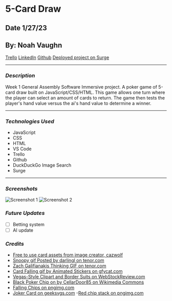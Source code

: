 # 5-Card Draw

## Date 1/27/23

## By: Noah Vaughn

[Trello](https://trello.com/b/sHGT3jGt/5-card-draw)
[LinkedIn](https://www.linkedin.com/in/noahvaughn/)
[Github](https://github.com/noahdvaughn)
[Deployed project on Surge](https://noahs-five-card-draw.surge.sh/index.html)

---

### **_Description_**

Week 1 General Assembly Software Immersive project. A poker game of 5-card draw built on JavaScript/CSS/HTML. This game allows one turn where the player can select an amount of cards to return. The game then tests the player's hand value versus the ai's hand value to determine a winner.

---

### **_Technologies Used_**

- JavaScript
- CSS
- HTML
- VS Code
- Trello
- Github
- DuckDuckGo Image Search
- Surge

---

### **_Screenshots_**

![Screenshot 1](https://imgur.com/FnyQtHY.png)
![Screenshot 2](https://imgur.com/gGEgDOi.png)

### **_Future Updates_**

- [ ] Betting system
- [ ] AI update

### **_Credits_**

- [Free to use card assets from image creator, cazwolf](https://cazwolf.itch.io/pixel-fantasy-cards)
- [Snoopy gif Posted by darlingl on tenor.com](https://tenor.com/view/snoopy-poker-gif-19739906)
- [Zach Galifianakis Thinking GIF on tenor.com](https://tenor.com/view/the-hangover-zach-galifianakis-math-card-counting-gambling-gif-3938292)
- [Card Falling gif by Animated Stickers on gfycat.com](https://gfycat.com/elegantbothbobolink-deck-of-cards-card-game-gambling-gaming-cards)
- [Vegas-Style Clipart and Border Suits on WebStockReview.com](https://webstockreview.net/pict/getfirst)
- [Black Poker Chip on by CellarDoor85 on Wikimedia Commons](https://commons.wikimedia.org/wiki/File:Casino_Chip.svg)
- [Falling Chips on pngimg.com](https://pngimg.com/image/48259)
- [Joker Card on geeksvgs.com](https://www.geeksvgs.com/id/241975) -[Red chip stack on pngimg.com](https://pngimg.com/image/48201)
